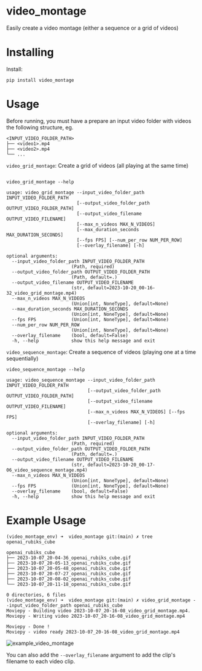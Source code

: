 # video_montage

Easily create a video montage (either a sequence or a grid of videos)

# Installing

Install:

```
pip install video_montage
```

# Usage

Before running, you must have a prepare an input video folder with videos the following structure, eg.

```
<INPUT_VIDEO_FOLDER_PATH>
├── <video1>.mp4
├── <video2>.mp4
└── ...
```

`video_grid_montage`: Create a grid of videos (all playing at the same time)

```

video_grid_montage --help

usage: video_grid_montage --input_video_folder_path INPUT_VIDEO_FOLDER_PATH
                          [--output_video_folder_path OUTPUT_VIDEO_FOLDER_PATH]
                          [--output_video_filename OUTPUT_VIDEO_FILENAME]
                          [--max_n_videos MAX_N_VIDEOS]
                          [--max_duration_seconds MAX_DURATION_SECONDS]
                          [--fps FPS] [--num_per_row NUM_PER_ROW]
                          [--overlay_filename] [-h]

optional arguments:
  --input_video_folder_path INPUT_VIDEO_FOLDER_PATH
                        (Path, required)
  --output_video_folder_path OUTPUT_VIDEO_FOLDER_PATH
                        (Path, default=.)
  --output_video_filename OUTPUT_VIDEO_FILENAME
                        (str, default=2023-10-20_00-16-32_video_grid_montage.mp4)
  --max_n_videos MAX_N_VIDEOS
                        (Union[int, NoneType], default=None)
  --max_duration_seconds MAX_DURATION_SECONDS
                        (Union[int, NoneType], default=None)
  --fps FPS             (Union[int, NoneType], default=None)
  --num_per_row NUM_PER_ROW
                        (Union[int, NoneType], default=None)
  --overlay_filename    (bool, default=False)
  -h, --help            show this help message and exit
```

`video_sequence_montage`: Create a sequence of videos (playing one at a time sequentially)

```
video_sequence_montage --help

usage: video_sequence_montage --input_video_folder_path INPUT_VIDEO_FOLDER_PATH
                              [--output_video_folder_path OUTPUT_VIDEO_FOLDER_PATH]
                              [--output_video_filename OUTPUT_VIDEO_FILENAME]
                              [--max_n_videos MAX_N_VIDEOS] [--fps FPS]
                              [--overlay_filename] [-h]

optional arguments:
  --input_video_folder_path INPUT_VIDEO_FOLDER_PATH
                        (Path, required)
  --output_video_folder_path OUTPUT_VIDEO_FOLDER_PATH
                        (Path, default=.)
  --output_video_filename OUTPUT_VIDEO_FILENAME
                        (str, default=2023-10-20_00-17-06_video_sequence_montage.mp4)
  --max_n_videos MAX_N_VIDEOS
                        (Union[int, NoneType], default=None)
  --fps FPS             (Union[int, NoneType], default=None)
  --overlay_filename    (bool, default=False)
  -h, --help            show this help message and exit
```

# Example Usage

```
(video_montage_env) ➜  video_montage git:(main) ✗ tree openai_rubiks_cube 

openai_rubiks_cube
├── 2023-10-07_20-04-36_openai_rubiks_cube.gif
├── 2023-10-07_20-05-13_openai_rubiks_cube.gif
├── 2023-10-07_20-05-48_openai_rubiks_cube.gif
├── 2023-10-07_20-07-27_openai_rubiks_cube.gif
├── 2023-10-07_20-08-02_openai_rubiks_cube.gif
└── 2023-10-07_20-11-18_openai_rubiks_cube.gif

0 directories, 6 files
(video_montage_env) ➜  video_montage git:(main) ✗ video_grid_montage --input_video_folder_path openai_rubiks_cube
Moviepy - Building video 2023-10-07_20-16-08_video_grid_montage.mp4.
Moviepy - Writing video 2023-10-07_20-16-08_video_grid_montage.mp4

Moviepy - Done !
Moviepy - video ready 2023-10-07_20-16-08_video_grid_montage.mp4
```

![example_video_montage](https://github.com/tylerlum/video_montage/assets/26510814/7cd94a59-efe1-4b2b-bfc8-0aa6254d8bd7)

You can also add the `--overlay_filename` argument to add the clip's filename to each video clip.
